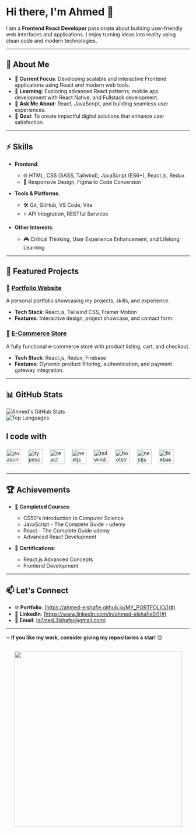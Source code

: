 # Hi there, I'm Ahmed 👋  

I am a **Frontend React Developer** passionate about building user-friendly web interfaces and applications. I enjoy turning ideas into reality using clean code and modern technologies.

---

## 🚀 About Me  
- 🌟 **Current Focus**: Developing scalable and interactive Frontend applications using React and modern web tools.  
- 🌱 **Learning**: Exploring advanced React patterns, mobile app development with React Native, and Fullstack development.  
- 💬 **Ask Me About**: React, JavaScript, and building seamless user experiences.  
- 🎯 **Goal**: To create impactful digital solutions that enhance user satisfaction.  

---

## ⚡ Skills  
- **Frontend**:  
  - 🌐 HTML, CSS (SASS, Tailwind), JavaScript (ES6+), React.js, Redux  
  - 🎨 Responsive Design, Figma to Code Conversion  

- **Tools & Platforms**:  
  - 🛠️ Git, GitHub, VS Code, Vite  
  - ⚡ API Integration, RESTful Services  

- **Other Interests**:  
  - 🎮 Critical Thinking, User Experience Enhancement, and Lifelong Learning 

---

## 💼 Featured Projects  

### 🔗 [Portfolio Website](#)
A personal portfolio showcasing my projects, skills, and experience.  
- **Tech Stack**: React.js, Tailwind CSS, Framer Motion  
- **Features**: Interactive design, project showcase, and contact form.  

### 🔗 [E-Commerce Store](#)  
A fully functional e-commerce store with product listing, cart, and checkout.  
- **Tech Stack**: React.js, Redux, Firebase  
- **Features**: Dynamic product filtering, authentication, and payment gateway integration.  

---

## 📊 GitHub Stats  

![Ahmed's GitHub Stats](https://github-readme-stats.vercel.app/api?username=AhmedElshafei&show_icons=true&theme=radical)  
![Top Languages](https://github-readme-stats.vercel.app/api/top-langs/?username=AhmedElshafei&layout=compact&theme=radical)  

<h2 align="left">I code with</h2>

###

<div align="left">
  <img src="https://cdn.jsdelivr.net/gh/devicons/devicon/icons/javascript/javascript-original.svg" height="40" alt="javascript logo"  />
  <img width="12" />
  <img src="https://cdn.jsdelivr.net/gh/devicons/devicon/icons/typescript/typescript-original.svg" height="40" alt="typescript logo"  />
  <img width="12" />
  <img src="https://cdn.jsdelivr.net/gh/devicons/devicon/icons/react/react-original.svg" height="40" alt="react logo"  />
  <img width="12" />
  <img src="https://cdn.jsdelivr.net/gh/devicons/devicon/icons/nextjs/nextjs-original.svg" height="40" alt="nextjs logo"  />
  <img width="12" />
  <img src="https://cdn.jsdelivr.net/gh/devicons/devicon@latest/icons/tailwindcss/tailwindcss-original.svg" height="40" alt="tailwind logo"/>
  <img width="12" />
  <img src="https://cdn.jsdelivr.net/gh/devicons/devicon@latest/icons/bootstrap/bootstrap-original.svg" height="40" alt="bootstrap logo"/>
  <img width="12" />   
  <img src="https://cdn.jsdelivr.net/gh/devicons/devicon/icons/nestjs/nestjs-original.svg" height="40" alt="nestjs logo"  />
  <img width="12" />
  <img src="https://cdn.jsdelivr.net/gh/devicons/devicon@latest/icons/firebase/firebase-plain-wordmark.svg"height="40" alt="firebase logo" />
  <img width="12" />

          
</div>

###

---

## 🏆 Achievements  
- 🌟 **Completed Courses**:  
  - CS50's Introduction to Computer Science
  - JavaScript - The Complete Guide - udemy
  - React - The Complete Guide udemy 
  - Advanced React Development  

- 📜 **Certifications**:  
  - React.js Advanced Concepts  
  - Frontend Development  

---

## 📫 Let's Connect  
- 🌐 **Portfolio**: [https://ahmed-elshafie.github.io/MY_PORTFOLIO/](#)  
- 💼 **LinkedIn**: [https://www.linkedin.com/in/ahmed-elshafie0/](#)  
- 📧 **Email**: [a7med.3lshafei@gmail.com)

---

⭐ **If you like my work, consider giving my repositories a star!** 😊  

###


<div align="center">
  <img src="https://media.giphy.com/media/pQkgcbJTrvg1B3hJXv/giphy.gif" width="459" height="480" />
</div>




###



